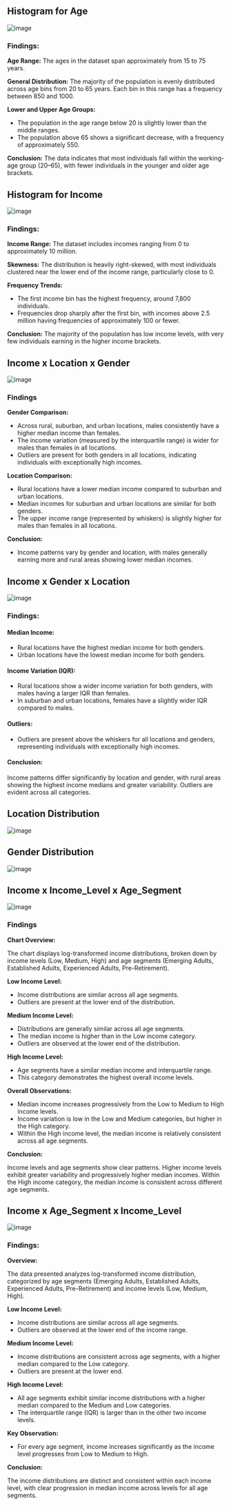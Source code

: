 ## Histogram for Age

![image](https://github.com/user-attachments/assets/2e74981b-18e9-4eed-8d28-c516716dbd26)

### Findings: 

**Age Range:** The ages in the dataset span approximately from 15 to 75 years.

**General Distribution:** The majority of the population is evenly distributed across age bins from 20 to 65 years. Each bin in this range has a frequency between 850 and 1000.

**Lower and Upper Age Groups:**

*   The population in the age range below 20 is slightly lower than the middle ranges.
*   The population above 65 shows a significant decrease, with a frequency of approximately 550.

**Conclusion:** The data indicates that most individuals fall within the working-age group (20–65), with fewer individuals in the younger and older age brackets.

## Histogram for Income

![image](https://github.com/user-attachments/assets/644eb69f-2bf7-4b52-9213-35a2c363eab0)

### Findings:

**Income Range:** The dataset includes incomes ranging from 0 to approximately 10 million.

**Skewness:** The distribution is heavily right-skewed, with most individuals clustered near the lower end of the income range, particularly close to 0.

**Frequency Trends:**

*   The first income bin has the highest frequency, around 7,800 individuals.
*   Frequencies drop sharply after the first bin, with incomes above 2.5 million having frequencies of approximately 100 or fewer.

**Conclusion:** The majority of the population has low income levels, with very few individuals earning in the higher income brackets.

## Income x Location x Gender

![image](https://github.com/user-attachments/assets/9439f10b-346f-44d0-862b-816ba0c26902)

### Findings

**Gender Comparison:**

*   Across rural, suburban, and urban locations, males consistently have a higher median income than females.
*   The income variation (measured by the interquartile range) is wider for males than females in all locations.
*   Outliers are present for both genders in all locations, indicating individuals with exceptionally high incomes.

**Location Comparison:**

*   Rural locations have a lower median income compared to suburban and urban locations.
*   Median incomes for suburban and urban locations are similar for both genders.
*   The upper income range (represented by whiskers) is slightly higher for males than females in all locations.

**Conclusion:**

*   Income patterns vary by gender and location, with males generally earning more and rural areas showing lower median incomes.

## Income x Gender x Location

![image](https://github.com/user-attachments/assets/763e6875-3a88-4714-a22e-e47fb5fa939b)

### Findings:

#### Median Income:

*   Rural locations have the highest median income for both genders.
*   Urban locations have the lowest median income for both genders.

#### Income Variation (IQR):

*   Rural locations show a wider income variation for both genders, with males having a larger IQR than females.
*   In suburban and urban locations, females have a slightly wider IQR compared to males.

#### Outliers:

*   Outliers are present above the whiskers for all locations and genders, representing individuals with exceptionally high incomes.

#### Conclusion:

Income patterns differ significantly by location and gender, with rural areas showing the highest income medians and greater variability. Outliers are evident across all categories.

## Location Distribution

![image](https://github.com/user-attachments/assets/8522d355-a27c-4fce-a950-ebf13ee56c71)

## Gender Distribution

![image](https://github.com/user-attachments/assets/a390a404-4e59-4e2d-8f57-e76eba7ff659)

## Income x Income_Level x Age_Segment

![image](https://github.com/user-attachments/assets/9d1ec513-cfa5-4959-93bf-56a1e753bd54)

### Findings

**Chart Overview:**

The chart displays log-transformed income distributions, broken down by income levels (Low, Medium, High) and age segments (Emerging Adults, Established Adults, Experienced Adults, Pre-Retirement).

**Low Income Level:**

*   Income distributions are similar across all age segments.
*   Outliers are present at the lower end of the distribution.

**Medium Income Level:**

*   Distributions are generally similar across all age segments.
*   The median income is higher than in the Low income category.
*   Outliers are observed at the lower end of the distribution.

**High Income Level:**

*   Age segments have a similar median income and interquartile range.
*   This category demonstrates the highest overall income levels.

**Overall Observations:**

*   Median income increases progressively from the Low to Medium to High income levels.
*   Income variation is low in the Low and Medium categories, but higher in the High category.
*   Within the High income level, the median income is relatively consistent across all age segments.

**Conclusion:**

Income levels and age segments show clear patterns. Higher income levels exhibit greater variability and progressively higher median incomes. Within the High income category, the median income is consistent across different age segments.

## Income x Age_Segment x Income_Level

![image](https://github.com/user-attachments/assets/e82eda38-8f5d-4991-a684-2e98bff6a84f)

### Findings:

**Overview:**

The data presented analyzes log-transformed income distribution, categorized by age segments (Emerging Adults, Established Adults, Experienced Adults, Pre-Retirement) and income levels (Low, Medium, High).

**Low Income Level:**

*   Income distributions are similar across all age segments.
*   Outliers are observed at the lower end of the income range.

**Medium Income Level:**

*   Income distributions are consistent across age segments, with a higher median compared to the Low category.
*  Outliers are present at the lower end.

**High Income Level:**

*   All age segments exhibit similar income distributions with a higher median compared to the Medium and Low categories.
*   The interquartile range (IQR) is larger than in the other two income levels.

**Key Observation:**

*   For every age segment, income increases significantly as the income level progresses from Low to Medium to High.

**Conclusion:**

The income distributions are distinct and consistent within each income level, with clear progression in median income across levels for all age segments.







